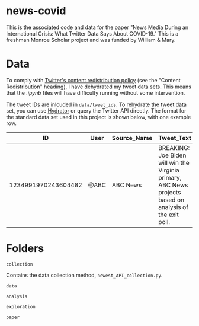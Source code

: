 # news-covid

This is the associated code and data for the paper "News Media During an International Crisis: What Twitter Data Says About COVID-19." 
This is a freshman Monroe Scholar project and was funded by William & Mary.

# Data

To comply with [Twitter's content redistribution policy](https://developer.twitter.com/en/developer-terms/agreement-and-policy) (see the "Content Redistribution" heading), I have dehydrated my tweet data sets. This means that the _.ipynb_ files will have difficulty running without some intervention. 

The tweet IDs are inlcuded in `data/tweet_ids`. To rehydrate the tweet data set, you can use [Hydrator](https://github.com/DocNow/hydrator) or query the Twitter API directly. The format for the standard data set used in this project is shown below, with one example row.

ID | User | Source_Name | Tweet_Text | Date_Time
--- | --- | --- | --- | --- | 
1234991970243604482 | @ABC | ABC News | BREAKING: Joe Biden will win the Virginia primary, ABC News projects based on analysis of the exit poll. | 2020-03-04 00:00:05

# Folders 

`collection`

Contains the data collection method, `newest_API_collection.py`. 

`data`

`analysis`

`exploration`

`paper`
